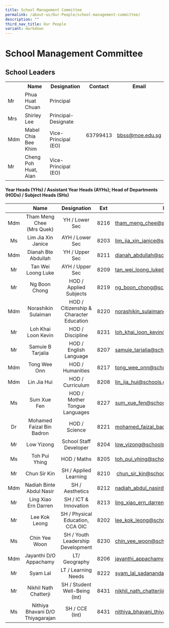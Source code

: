 ```yaml
---
title: School Management Committee
permalink: /about-us/Our-People/school-management-committee/
description: ""
third_nav_title: Our People
variant: markdown
---
```

# School Management Committee

## School Leaders
<div>
<div>
<table>
<tbody>
<tr>
	<th></th>
<th>Name</th>
<th>Designation</th>
<th>Contact</th>
<th>Email</th>
</tr>
<tr>
<td>Mr</td>
<td>Phua Huat Chuan</td>
<td>Principal</td>
<td rowspan="4">63799413</td>
<td rowspan="4"><a href="mailto:bbss@moe.edu.sg" target="">bbss@moe.edu.sg</a></td>
</tr>
<tr>
<td>Mrs</td>
<td>Shirley Lee</td>
<td>Principal-Designate</td>
</tr>
	<tr>
<td>Mdm</td>
<td>Mabel Chia Bee Khim</td>
<td>Vice-Principal (EO)</td>
</tr>
<tr>
<td>Mr</td>
<td>Cheng Poh Huat, Alan</td>
<td>Vice-Principal (EO)</td>
</tr>
</tbody>
</table>
</div>
</div>
<div>
</div>


#### Year Heads (YHs) / Assistant Year Heads (AYHs); Head of Departments (HODs) / Subject Heads (SHs)

|        |          Name         |     Designation                   | Ext |       Email               |
|:----:|:---------:|:-----------:|:-----:|-----------|
|  Mdm | Tham Meng Chee<br>(Mrs Quek) |               YH / Lower Sec             |  8216  |     [tham\_meng\_chee@schools.gov.sg](mailto:tham_meng_chee@schools.gov.sg)    |
|  Ms  |       Lim Jia Xin Janice     |              AYH / Lower Sec             |  8203  |  [lim\_jia\_xin\_janice@schools.gov.sg](mailto:lim_jia_xin_janice@schools.gov.sg)  |
|  Mdm |      Dianah Bte Abdullah     |              YH / Upper Sec              |  8211  |   [dianah\_abdullah@schools.gov.sg](mailto:dianah_abdullah@schools.gov.sg)   |
|  Mr  |       Tan Wei Loong Luke     |              AYH / Upper Sec             |  8209  |   [tan\_wei\_loong\_luke@schools.gov.sg](mailto:tan_wei_loong_luke@schools.gov.sg) |
|   Mr |        Ng Boon Chong         |           HOD / Applied Subjects         |   8219 |     [ng\_boon\_chong@schools.gov.sg](mailto:ng_boon_chong@schools.gov.sg)    |
|  Mdm |      Norashikin Sulaiman     |  HOD / Citizenship &amp; Character Education |  8220  |  [norashikin\_sulaiman@schools.gov.sg](mailto:norashikin_sulaiman@schools.gov.sg)  |
|  Mr  |      Loh Khai Loon Kevin     |             HOD / Discipline             |   8231 |  [loh\_khai\_loon\_kevin@schools.gov.sg](mailto:loh_khai_loon_kevin@schools.gov.sg)  |
|  Mr  |       Samuie B Tarjalia      |          HOD / English Language          |  8207  |    [samuie\_tarjalia@schools.gov.sg](mailto:samuie_tarjalia@schools.gov.sg)    |
|  Mdm |          Tong Wee Onn        |             HOD / Humanities             |  8217  |      [tong\_wee\_onn@schools.gov.sg](mailto:tong_wee_onn@schools.gov.sg)     |
|  Mdm |          Lin Jia Hui         |             HOD / Curriculum             |      8208 |     [lin\_jia\_hui@schools.gov.sg](mailto:lin_jia_hui@schools.gov.sg)      |
|  Ms  |          Sum Xue Fen         |       HOD / Mother Tongue Languages      |  8227  |      [sum\_xue\_fen@schools.gov.sg](mailto:sum_xue_fen@schools.gov.sg)      |
|  Dr  |   Mohamed Faizal Bin Badron  |               HOD / Science              |  8221  | [mohamed\_faizal\_badron@schools.gov.sg](mailto:mohamed_faizal_badron@schools.gov.sg) |
|  Mr  |          Low Yizong          |           School Staff Developer         |  8204  |       [low\_yizong@schools.gov.sg](mailto:low_yizong@schools.gov.sg)      |
|  Ms  |         Toh Pui Yhing        |             HOD / Maths            |  8205  |    [toh\_pui\_yhing@schools.gov.sg](mailto:toh_pui_yhing@schools.gov.sg)    |
|  Mr  |         Chun Sir Kin         |           SH / Applied Learning          |   8210 |      &nbsp;[chun\_sir\_kin@schools.gov.sg](mailto:chun_sir_kin@schools.gov.sg)     |
|  Mdm |   Nadiah Binte Abdul Nasir   |              SH / Aesthetics             |  8212  | [nadiah\_abdul\_nasir@schools.gov.sg](mailto:nadiah_abdul_nasir@schools.gov.sg)  |
|  Mr  |     Ling Xiao Ern Darren     |           SH / ICT &amp; Innovation        |  8213  | [ling\_xiao\_ern\_darren@schools.gov.sg](mailto:ling_xiao_ern_darren@schools.gov.sg) |
|  Mr  |        Lee Kok Leong         |     SH / Physical Education, CCA OIC     |  8202  |     [lee\_kok\_leong@schools.gov.sg](mailto:lee_kok_leong@schools.gov.sg)     |
|  Ms  |         Chin Yee Woon        |     SH / Youth Leadership Development    |  8230  |     [chin\_yee\_woon@schools.gov.sg](mailto:chin_yee_woon@schools.gov.sg)     |
|  Mdm |    Jayanthi D/O Appachamy    |            LT/ Geography           |  8206  |   [jayanthi\_appachamy@schools.gov.sg](mailto:jayanthi_appachamy@schools.gov.sg)  |
|  Mr  |            Syam Lal          |            LT / Learning Needs           |  8222  |  [syam\_lal\_sadanandan@schools.gov.sg](mailto:syam_lal_sadanandan@schools.gov.sg) |
|  Mr  |            Nikhil Nath Chatterji |            SH / Student Well-Being (Int)           |  8431  |  [nikhil_nath_chatterji@schools.gov.sg](mailto:nikhil_nath_chatterji@schools.gov.sg) |
|  Ms  |            Nithiya Bhavani D/O Thiyagarajan          |            SH / CCE (Int)        |  8431 |  [nithiya_bhavani_thiyagarajan@schools.gov.sg](mailto:nithiya_bhavani_thiyagarajan@schools.gov.sg) |